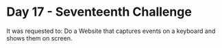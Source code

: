 # Day 17 - Seventeenth Challenge

It was requested to: Do a Website that captures events on a keyboard and shows them on screen.
